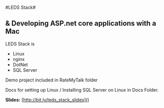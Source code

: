 #LEDS Stack#
## & Developing ASP.net core applications with a Mac ##

LEDS Stack is 

- Linux
- nginx
- DotNet
- SQL Server

Demo project included in RateMyTalk folder  

Docs for setting up Linux / Installing SQL Server on Linux in Docs Folder.

**Slides:**
[http://bit.ly/leds_stack_slides]()
